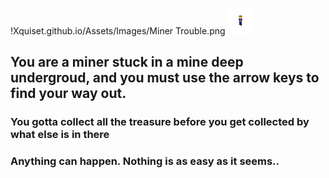 !Xquiset.github.io/Assets/Images/Miner Trouble.png
![Character](https://github.com/Xquiset/Miner-Trouble/blob/master/Assets/Miner/sprite_miner0.png?raw=true)
## You are a miner stuck in a mine deep undergroud, and you must use the arrow keys to find your way out.
### You gotta collect all the treasure before you get collected by what else is in there
### Anything can happen. Nothing is as easy as it seems..

